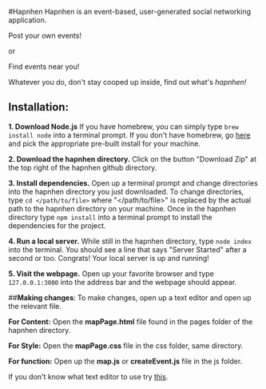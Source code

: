 #Hapnhen
Hapnhen is an event-based, user-generated social networking application.

  Post your own events!
  
  or
  
  Find events near you!
  
Whatever you do, don't stay cooped up inside, find out what's *hapnhen!*

## **Installation**:

**1. Download Node.js**
      If you have homebrew, you can simply type `brew install node` into a terminal prompt.
      If you don't have homebrew, go [here](https://nodejs.org/en/download/) and pick the appropriate pre-built install for your machine.
      
**2. Download the hapnhen directory.**
      Click on the button "Download Zip" at the top right of the hapnhen github directory.
      
**3. Install dependencies.**
      Open up a terminal prompt and change directories into the hapnhen directory you just downloaded.
      To change directories, type `cd </path/to/file>` where "\</path/to/file\>" is replaced by the actual path to the hapnhen directory on your machine.
      Once in the hapnhen directory type `npm install` into a terminal prompt to install the dependencies for the project.
      
**4. Run a local server.**
      While still in the hapnhen directory, type `node index` into the terminal.
      You should see a line that says "Server Started" after a second or too.
      Congrats! Your local server is up and running!
      
**5. Visit the webpage.**
      Open up your favorite browser and type `127.0.0.1:3000` into the address bar and the webpage should appear.

##**Making changes**:
To make changes, open up a text editor and open up the relevant file.

  **For Content:** Open the **mapPage.html** file found in the pages folder of the hapnhen directory.
  
  **For Style:** Open the **mapPage.css** file in the css folder, same directory.
  
  **For function:** Open up the **map.js** or **createEvent.js** file in the js folder.

If you don't know what text editor to use try [this](http://www.sublimetext.com/2).
